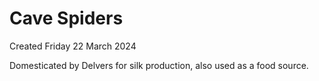 # Cave Spiders
Created Friday 22 March 2024

Domesticated by Delvers for silk production, also used as a food source.

